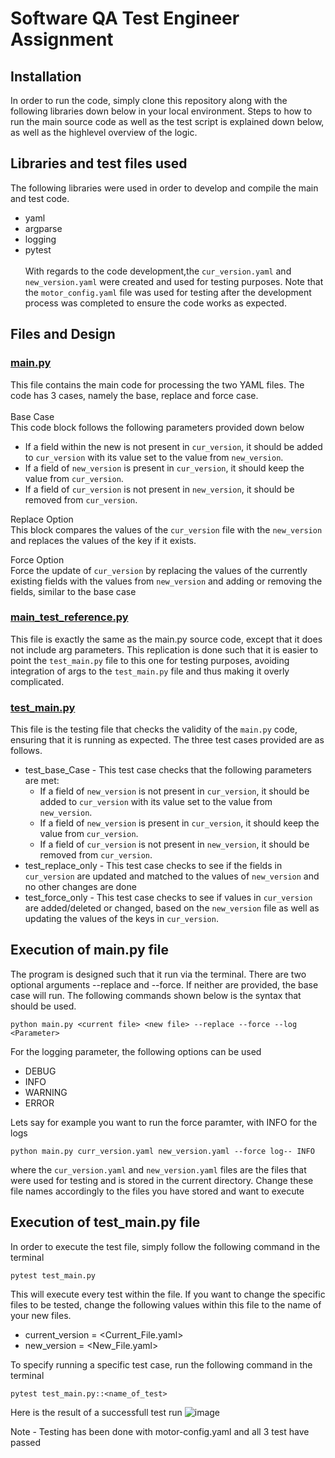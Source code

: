 # Software QA Test Engineer Assignment 
## <b>Installation</b>
In order to run the code, simply clone this repository along with the following libraries down below in your local environment. Steps to how to run the main source code as well as the test script is explained down below, as well as the highlevel overview of the logic.
## <b>Libraries and test files used</b>
The following libraries were used in order to develop and compile the main and test code.
- yaml
- argparse
- logging
- pytest
<br> <br>With regards to the code development,the `cur_version.yaml` and `new_version.yaml` were created and used for testing purposes. Note that the `motor_config.yaml` file was used for testing after the development process was completed to ensure the code works as expected.
## <b>Files and Design</b>
### <u>main.py</u>
This file contains the main code for processing the two YAML files. The code has 3 cases, namely the base, replace and force case. <br><br>
Base Case <br>
This code block follows the following parameters provided down below
- If a field within the new is not present in `cur_version`, it should be
  added to `cur_version` with its value set to the value from `new_version`.
- If a field of `new_version` is present in `cur_version`, it should keep the
  value from `cur_version`.
- If a field of `cur_version` is not present in `new_version`, it should be
  removed from `cur_version`. <br>

Replace Option<br>
This block compares the values of the `cur_version` file with the `new_version` and replaces the values of the key if it exists. <br>

Force Option<br>
Force the update of `cur_version` by replacing the values of the currently existing fields with the values from `new_version` and adding or removing the fields, similar to the base case

### <u>main_test_reference.py</u>
This file is exactly the same as the main.py source code, except that it does not include arg parameters. This replication is done such that it is easier to point the `test_main.py` file to this one for testing purposes, avoiding integration of args to the `test_main.py` file and thus making it overly complicated.

### <u>test_main.py</u>
This file is the testing file that checks the validity of the `main.py` code, ensuring that it is running as expected.
The three test cases provided are as follows.
- test_base_Case - This test case checks that the following parameters are met:
  - If a field of `new_version` is not present in `cur_version`, it should be
  added to `cur_version` with its value set to the value from `new_version`.
  - If a field of `new_version` is present in `cur_version`, it should keep the
  value from `cur_version`.
  - If a field of `cur_version` is not present in `new_version`, it should be
  removed from `cur_version`.
- test_replace_only - This test case checks to see if the fields in `cur_version` are updated and matched to the values of `new_version` and no other changes are done
- test_force_only - This test case checks to see if values in `cur_version` are added/deleted or changed, based on the `new_version` file as well as updating the values of the keys in `cur_version`.

## <b>Execution of main.py file</b>
The program is designed such that it run via the terminal. There are two optional arguments --replace and --force. If neither are provided, the base case will run. The following commands shown below is the syntax that should be used.

```
python main.py <current file> <new file> --replace --force --log <Parameter>
```
For the logging parameter, the following options can be used
- DEBUG
- INFO
- WARNING
- ERROR

Lets say for example you want to run the force paramter, with INFO for the logs
```
python main.py curr_version.yaml new_version.yaml --force log-- INFO
```
where the `cur_version.yaml` and `new_version.yaml` files are the files that were used for testing and is stored in the current directory. Change these file names accordingly to the files you have stored and want to execute <br>

## <b>Execution of test_main.py file</b>
In order to execute the test file, simply follow the following command in the terminal
```
pytest test_main.py
```
This will execute every test within the file. If you want to change the specific files to be tested, change the following values within this file to the name of your new files.
- current_version = <Current_File.yaml>
- new_version = <New_File.yaml>

To specify running a specific test case, run the following command in the terminal
```
pytest test_main.py::<name_of_test>
```
Here is the result of a successfull test run 
![image](https://user-images.githubusercontent.com/35479198/224661465-bc06f5c2-96c1-4553-8c55-cc27a4709144.png)

Note - Testing has been done with motor-config.yaml and all 3 test have passed
